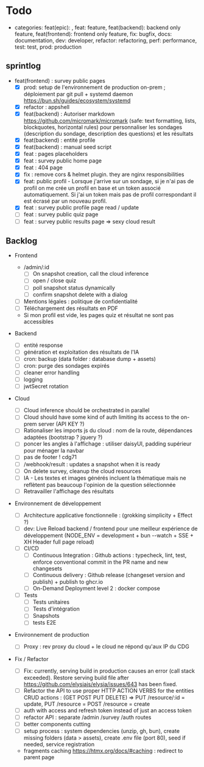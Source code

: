 # Todo

- categories: feat(epic): , feat: feature, feat(backend): backend only feature, feat(frontend): frontend only feature, fix: bugfix, docs: documentation, dev: developer, refactor: refactoring, perf: performance, test: test, prod: production

## sprintlog

- feat(frontend) : survey public pages
  - [x] prod: setup de l'environnement de production on-prem ; déploiement par git pull + systemd daemon <https://bun.sh/guides/ecosystem/systemd>
  - [x] refactor : appshell
  - [x] feat(backend) : Autoriser markdown <https://github.com/micromark/micromark> (safe: text formatting, lists, blockquotes, horizontal rules) pour personnaliser les sondages (description du sondage, description des questions) et les résultats
  - [x] feat(backend) : entité profile
  - [x] feat(backend) : manual seed script
  - [x] feat : pages placeholders
  - [x] feat : survey public home page
  - [x] feat : 404 page
  - [x] fix : remove cors & helmet plugin. they are nginx responsibilities
  - [x] feat: public profil - Lorsque j'arrive sur un sondage, si je n'ai pas de profil on me crée un profil en base et un token associé automatiquement. Si j'ai un token mais pas de profil correspondant il est écrasé par un nouveau profil.
  - [x] feat : survey public profile page read / update
  - [ ] feat : survey public quiz page
  - [ ] feat : survey public results page => sexy cloud result

## Backlog

- Frontend

  - /admin/:id
    - [ ] On snapshot creation, call the cloud inference
    - [ ] open / close quiz
    - [ ] poll snapshot status dynamically
    - [ ] confirm snapshot delete with a dialog
  - [ ] Mentions légales : politique de confidentialité
  - [ ] Téléchargement des résultats en PDF
  - Si mon profil est vide, les pages quiz et résultat ne sont pas accessibles

- Backend

  - [ ] entité response
  - [ ] génération et exploitation des résultats de l'IA
  - [ ] cron: backup (data folder : database dump + assets)
  - [ ] cron: purge des sondages expirés
  - [ ] cleaner error handling
  - [ ] logging
  - [ ] jwtSecret rotation

- Cloud

  - [ ] Cloud inference should be orchestrated in parallel
  - [ ] Cloud should have some kind of auth limiting its access to the on-prem server (API KEY ?)
  - [ ] Rationaliser les imports js du cloud : nom de la route, dépendances adaptées (bootstrap ? jquery ?)
  - [ ] poncer les angles à l'affichage : utiliser daisyUI, padding supérieur pour ménager la navbar
  - [ ] pas de footer ! cdg71
  - [ ] /webhook/result : updates a snapshot when it is ready
  - [ ] On delete survey, cleanup the cloud resources
  - [ ] IA - Les textes et images générés incluent la thématique mais ne reflètent pas beaucoup l'opinion de la question sélectionnée
  - [ ] Retravailler l'affichage des résultats

- Environnement de développement

  - [ ] Architecture applicative fonctionnelle : (grokking simplicity + Effect ?)
  - [ ] dev: Live Reload backend / frontend pour une meilleur expérience de développement (NODE_ENV = development + bun --watch + SSE + XH Header full page reload)
  - [ ] CI/CD
    - [ ] Continuous Integration : Github actions : typecheck, lint, test, enforce conventional commit in the PR name and new changesets
    - [ ] Continuous delivery : Github release (changeset version and publish) + publish to ghcr.io
    - [ ] On-Demand Deployment level 2 : docker compose
  - [ ] Tests
    - [ ] Tests unitaires
    - [ ] Tests d'intégration
    - [ ] Snapshots
    - [ ] tests E2E

- Environnement de production

  - [ ] Proxy : rev proxy du cloud + le cloud ne répond qu'aux IP du CDG

- Fix / Refactor

  - [ ] Fix: currently, serving build in production causes an error (call stack exceeded). Restore serving build file after <https://github.com/elysiajs/elysia/issues/643> has been fixed.
  - [ ] Refactor the API to use proper HTTP ACTION VERBS for the entities CRUD actions : (GET POST PUT DELETE) => PUT /resource/:id = update, PUT /resource = POST /resource = create
  - [ ] auth with access and refresh token instead of just an access token
  - [ ] refactor API : separate /admin /survey /auth routes
  - [ ] better components cutting
  - [ ] setup process : system dependencies (unzip, gh, bun), create missing folders (data > assets), create .env file (port 80), seed if needed, service registration
  - fragments caching <https://htmx.org/docs/#caching> : redirect to parent page
